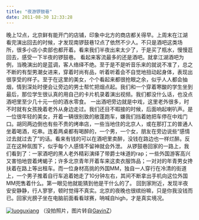 ```yaml
---
title: "夜游锣鼓巷"
date: 2011-08-30 12:33:28
---
```


晚上12点，北京鲜有能开门的店铺，印象中北方的商店都关得早。上周末在江湖看完演出回去的时候，才发现南锣鼓巷12点了依然不少人。不只是酒吧这类场所，很多小店小卖部也都开着。看来我们半夜出来太少了，于是买了瓶水，慢慢逛回去，感受一下半夜的锣鼓巷。 看起来客流最多的还是酒吧。就拿江湖酒吧为例，当晚演出的是蓝调，客人络绎不绝。至于是不是听音乐来的就说不准了，总之不断的有型男潮女进来，穿着时尚有品，听着听着会不自觉地扭动起身体，表现出很享受的样子。至于在这里的美女，个个看起来都很抢眼之余，似乎人人都会抽烟，情到深处时便会让旁边的男士帮忙把烟点起。我们和一个穿着寒酸的学生坐到最后，那位学生很认真的用自己的卡片机录着演出视频。我们都没什么话，也没点酒吧里至少几十元一份的酒水零食。 一出酒吧旁边就是中戏，这里老外很多，时不时就有女孩挽着老外从身边走过。我们还目不暇接的时候，后面响起喇叭声。是一位很年轻的美女，开着一辆很别致的敞蓬跑车，嫌我们挡着她把车停在中戏门口。胡同两边倒也有些不贵的烤串店，一些当地住的北京人，或在那打工的普通人坐着喝酒，吃串。连着两桌都有喝醉的，一个男，一个女，朋友在旁边说些“感情过去就过去了”的话。看来有钱的可以在酒吧里卖醉，没钱在路边也一样烂醉。反正在这种氛围下，似乎每个人感情不留神就会外泄。 从锣鼓巷回家的一路上，我们看到了：一家酒吧的黑人老外精彩演绎了带爵士味道的rap；一些外国游客高兴又害怕地尝着烤蝎子；许多北京青年开着车来这卖衣服饰品；一对对的年青男女搀扶着在路上等出租车。而一位身材高挑的外国MM，独自一人穿行在冷清的街道上，一个男子推着自行车追着她走了10分钟左右，其间不断拿出手机向这位外国MM兜售着什么。第一眼见他就能猜到他是干什么的了。 回到家附近，发现半夜安安静静，行人寥寥，顿时觉得不真实。北京的夜晚也很缤纷嘛，只是你我没钱而已。回家光膀子坐在电脑前面看看球赛，呐喊自high，才是真实境况。

[![](../../../images/2011/08/luoguxiang.jpg "luoguxiang")](http://www.flickr.com/photos/gavinz/3056691349/) （没拍照片，图片转自[GavinZ](http://www.flickr.com/photos/gavinz/3056691349/)）